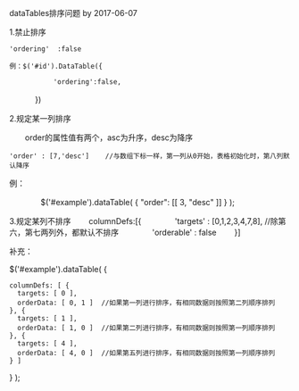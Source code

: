 dataTables排序问题
by 2017-06-07

1.禁止排序

    'ordering'  :false

    例：$('#id').DataTable({

               'ordering':false,

　　　 })

2.规定某一列排序

　　order的属性值有两个，asc为升序，desc为降序

    'order' : [7,'desc']    //与数组下标一样，第一列从0开始，表格初始化时，第八列默认降序

   例：

　　　　$('#example').dataTable( {
       "order": [[ 3, "desc" ]]
    } );
    
3.规定某列不排序
　　columnDefs:[{
　　　　'targets' : [0,1,2,3,4,7,8],    //除第六，第七两列外，都默认不排序
　　　　'orderable' : false
　　}]

补充：

$('#example').dataTable( {
 
    columnDefs: [ {
      targets: [ 0 ],
      orderData: [ 0, 1 ]  //如果第一列进行排序，有相同数据则按照第二列顺序排列
    }, {
      targets: [ 1 ],
      orderData: [ 1, 0 ]  //如果第二列进行排序，有相同数据则按照第一列顺序排列
    }, {
      targets: [ 4 ],
      orderData: [ 4, 0 ]  //如果第五列进行排序，有相同数据则按照第一列顺序排列
    } ]
  } );